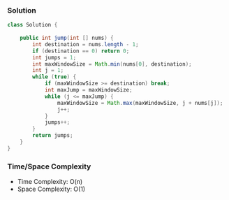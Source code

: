 ### Solution

```java
class Solution {
    
    public int jump(int [] nums) {
        int destination = nums.length - 1; 
        if (destination == 0) return 0;
        int jumps = 1;
        int maxWindowSize = Math.min(nums[0], destination);
        int j = 1;
        while (true) {
            if (maxWindowSize >= destination) break;
            int maxJump = maxWindowSize;
            while (j <= maxJump) {
                maxWindowSize = Math.max(maxWindowSize, j + nums[j]);
                j++;
            }
            jumps++;
        }
        return jumps;
    }
}
```

### Time/Space Complexity

- Time Complexity: O(n)
- Space Complexity: O(1)
